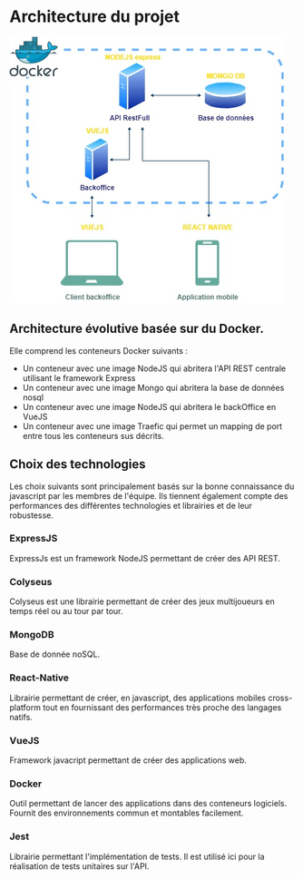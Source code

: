 # Architecture du projet

![archi-polygaroo](uploads/e84d9ec29cf8312ad32c4f54fa3e805d/archi-polygaroo.jpg)

## Architecture évolutive basée sur du Docker.
Elle comprend les conteneurs Docker suivants : 
*  Un conteneur avec une image NodeJS qui abritera l'API REST centrale utilisant le framework Express
*  Un conteneur avec une image Mongo qui abritera la base de données nosql
*  Un conteneur avec une image NodeJS qui abritera le backOffice en VueJS
*  Un conteneur avec une image Traefic qui permet un mapping de port entre tous les conteneurs sus décrits.


## Choix des technologies
Les choix suivants sont principalement basés sur la bonne connaissance du javascript par les membres de l'équipe. Ils tiennent également compte des performances des différentes technologies et librairies et de leur robustesse.

### ExpressJS
ExpressJs est un framework NodeJS permettant de créer des API REST. 

### Colyseus
Colyseus est une librairie permettant de créer des jeux multijoueurs en temps réel ou au tour par tour.

### MongoDB
Base de donnée noSQL.

### React-Native
Librairie permettant de créer, en javascript, des applications mobiles cross-platform tout en fournissant des performances très proche des langages natifs.

### VueJS
Framework javacript permettant de créer des applications web. 

### Docker 
Outil permettant de lancer des applications dans des conteneurs logiciels. Fournit des environnements commun et montables facilement.

### Jest
Librairie permettant l'implémentation de tests. Il est utilisé ici pour la réalisation de tests unitaires sur l'API.



